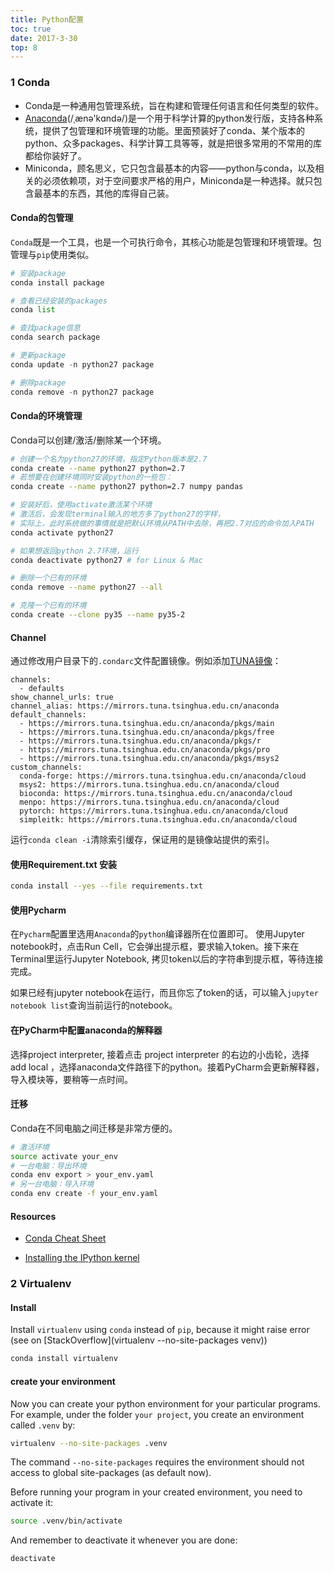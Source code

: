 ```yaml
---
title: Python配置
toc: true
date: 2017-3-30
top: 8
---
```


### 1 Conda

* Conda是一种通用包管理系统，旨在构建和管理任何语言和任何类型的软件。
* [Anaconda](https://www.continuum.io/why-anaconda)(/ˌænə'kɑndə/)是一个用于科学计算的python发行版，支持各种系统，提供了包管理和环境管理的功能。里面预装好了conda、某个版本的python、众多packages、科学计算工具等等，就是把很多常用的不常用的库都给你装好了。
* Miniconda，顾名思义，它只包含最基本的内容——python与conda，以及相关的必须依赖项，对于空间要求严格的用户，Miniconda是一种选择。就只包含最基本的东西，其他的库得自己装。



#### Conda的包管理

`Conda`既是一个工具，也是一个可执行命令，其核心功能是包管理和环境管理。包管理与`pip`使用类似。

```python
# 安装package
conda install package

# 查看已经安装的packages
conda list

# 查找package信息
conda search package

# 更新package
conda update -n python27 package

# 删除package
conda remove -n python27 package
```

#### Conda的环境管理

Conda可以创建/激活/删除某一个环境。

```bash
# 创建一个名为python27的环境，指定Python版本是2.7
conda create --name python27 python=2.7
# 若想要在创建环境同时安装python的一些包：
conda create --name python27 python=2.7 numpy pandas

# 安装好后，使用activate激活某个环境
# 激活后，会发现terminal输入的地方多了python27的字样，
# 实际上，此时系统做的事情就是把默认环境从PATH中去除，再把2.7对应的命令加入PATH
conda activate python27 

# 如果想返回python 2.7环境，运行
conda deactivate python27 # for Linux & Mac

# 删除一个已有的环境
conda remove --name python27 --all

# 克隆一个已有的环境
conda create --clone py35 --name py35-2
```

#### Channel

通过修改用户目录下的`.condarc`文件配置镜像。例如添加[TUNA镜像](https://mirror.tuna.tsinghua.edu.cn/help/anaconda/)：

```text
channels:
  - defaults
show_channel_urls: true
channel_alias: https://mirrors.tuna.tsinghua.edu.cn/anaconda
default_channels:
  - https://mirrors.tuna.tsinghua.edu.cn/anaconda/pkgs/main
  - https://mirrors.tuna.tsinghua.edu.cn/anaconda/pkgs/free
  - https://mirrors.tuna.tsinghua.edu.cn/anaconda/pkgs/r
  - https://mirrors.tuna.tsinghua.edu.cn/anaconda/pkgs/pro
  - https://mirrors.tuna.tsinghua.edu.cn/anaconda/pkgs/msys2
custom_channels:
  conda-forge: https://mirrors.tuna.tsinghua.edu.cn/anaconda/cloud
  msys2: https://mirrors.tuna.tsinghua.edu.cn/anaconda/cloud
  bioconda: https://mirrors.tuna.tsinghua.edu.cn/anaconda/cloud
  menpo: https://mirrors.tuna.tsinghua.edu.cn/anaconda/cloud
  pytorch: https://mirrors.tuna.tsinghua.edu.cn/anaconda/cloud
  simpleitk: https://mirrors.tuna.tsinghua.edu.cn/anaconda/cloud
```
  
运行`conda clean -i`清除索引缓存，保证用的是镜像站提供的索引。




#### 使用Requirement.txt 安装

```bash
conda install --yes --file requirements.txt
```

#### 使用Pycharm

在`Pycharm`配置里选用`Anaconda`的`python`编译器所在位置即可。 使用Jupyter notebook时，点击Run Cell，它会弹出提示框，要求输入token。接下来在Terminal里运行Jupyter Notebook, 拷贝token以后的字符串到提示框，等待连接完成。

如果已经有jupyter notebook在运行，而且你忘了token的话，可以输入`jupyter notebook list`查询当前运行的notebook。

#### 在PyCharm中配置anaconda的解释器 

选择project interpreter, 接着点击 project interpreter 的右边的小齿轮，选择 add local ，选择anaconda文件路径下的python。接着PyCharm会更新解释器，导入模块等，要稍等一点时间。

#### 迁移

Conda在不同电脑之间迁移是非常方便的。

```bash
# 激活环境
source activate your_env
# 一台电脑：导出环境
conda env export > your_env.yaml
# 另一台电脑：导入环境
conda env create -f your_env.yaml
```

#### Resources

* [Conda Cheat Sheet](https://conda.io/docs/_downloads/conda-cheatsheet.pdf)

* [Installing the IPython kernel](https://ipython.readthedocs.io/en/latest/install/kernel_install.html)


### 2 Virtualenv


#### Install

Install `virtualenv` using `conda` instead of `pip`, because it might raise error (see on [StackOverflow](virtualenv --no-site-packages venv))

```bash
conda install virtualenv
```

#### create your environment

Now you can create your python environment for your particular programs. For example, under the folder `your project`, you create an environment called `.venv` by:

```bash
virtualenv --no-site-packages .venv
```

The command `--no-site-packages` requires the environment should not access to global site-packages (as default now).

Before running your program in your created environment, you need to activate it:

```bash
source .venv/bin/activate
```

And remember to deactivate it whenever you are done:

```bash
deactivate
```







